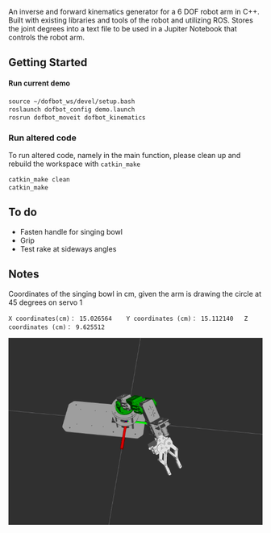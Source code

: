 An inverse and forward kinematics generator for a 6 DOF robot arm in C++. Built with existing libraries and tools of the robot and utilizing ROS.
Stores the joint degrees into a text file to be used in a Jupiter Notebook that controls the robot arm.

## Getting Started

#### Run current demo 

```
source ~/dofbot_ws/devel/setup.bash
roslaunch dofbot_config demo.launch
rosrun dofbot_moveit dofbot_kinematics
```
### Run altered code 

To run altered code, namely in the main function, please clean up and rebuild the workspace with `catkin_make`

```
catkin_make clean
catkin_make
```

## To do
* Fasten handle for singing bowl
* Grip
* Test rake at sideways angles

## Notes
Coordinates of the singing bowl in cm, given the arm is drawing the circle at 45 degrees on servo 1
```
X coordinates(cm)： 15.026564	Y coordinates (cm)： 15.112140	Z coordinates (cm)： 9.625512
```

![Ros Arm at 45 degrees](https://raw.githubusercontent.com/robinpx/chronus/main/arm-movement/rosarm45.png)
